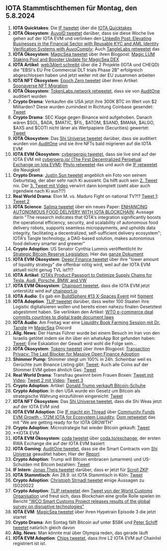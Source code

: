 ## IOTA Stammtischthemen für Montag, den 5.8.2024

1. **IOTA Quicktakes**: Die [IF tweetet](https://x.com/iota/status/1817847587375906923) über die [IOTA Quicktakes]()
2. **IOTA Ökosystem**: [AuvoID tweetet](https://x.com/AuvoDigital/status/1818166001474633779) darüber, dass sie diese Woche live gehen auf der IOTA EVM und verlinken den [LInkedIn Post: Elevating Businesses in the Financial Sector with Reusable KYC and AML Identity Verification Systems with AuvoComply](https://www.linkedin.com/pulse/elevating-businesses-financial-sector-reusable-kyc-aml-identity-lduqe/?trackingId=rgwSFq4xSnu%2F3I89Xszb6g%3D%3D); Auch [TangleLabs retweetet](https://x.com/Tangle_Labs/status/1818167713191112766) das
3. **IOTA Ökosystem**: [MagicSea tweetet](https://x.com/MagicSeaDEX/status/1818194008138502211) über ihren Blogpost: [Magic LUM Staking Pool and Booster Update for MagicSea DEX](https://x.com/MagicSeaDEX/status/1818192234254135438)
4. **IOTA Artikel**: [web3Alert schreibt](https://x.com/theweb3alert/status/1818141148168556831) über die 2 Projekte (IOTA und CHEQD) die "EBSI's EU Pre Commercial DLT trials Phase 2B" erfolgreich abgeschlossen haben und jetzt weiter mit der EU zusammen arbeiten
5. **IOTA NFT Ökosystem**: [Epoch Zero tweetet](https://x.com/Epoch_0/status/1818119673289773231) über ihren Artikel: [Soonaverse NFT Migration](https://medium.com/@EpochZer0/soonaverse-nft-migration-29080159cd6e)
6. **IOTA Ökosystem**: [TokenLabs.network retweetet](https://x.com/TokenLabsX/status/1818248488271978754), dass sie von [AuditOne](https://x.com/auditone_dao) auditiert wurden
7. **Crypto Drama**: Verkaufen die USA jetzt ihre 300K BTC im Wert von $2 Milliarden? Diese wurden zumindest in Richtung Coinbase gesendet: [Tweet](https://x.com/blocktrainer/status/1817964547246014933)
8. **Crypto Drama**: SEC Klage gegen Binance wird aufgehoben. Danach wären $SOL, $ADA, $MATIC, $FIL, $ATOM, $SAND, $MANA, $ALGO, $AXS and $COTI nicht läner als Wertpapiere (Securities) gewertet: [Tweet](https://x.com/MissCryptoGER/status/1818266833754968494)
9. **IOTA Ökosystem**: Das [Shi Universe tweetet](https://x.com/Shiuniverse/status/1818528258440229199) darüber, dass sie auditiert wurden von [AuditOne](https://x.com/auditone_dao) und sie ihre NFTs bald migrieren auf die IOTA EVM
10. **IOTA EVM Ökosystem**: [cyberperpio tweetet](https://x.com/cyberperp/status/1818635851464630502), dass sie live sind auf der IOTA EVM mit [cyberperp.io/ (The First Decentralized Perpetual Exchange on Iota EVM)](https://cyberperp.io/); [Phylo retweetet](https://x.com/PhyloIota/status/1818642243743338990) das und auch die [IF retweetet](https://x.com/iota/status/1818639414358085842) die Neuigkeit
11. **Crypto Drama**: [Justin Sun tweetet](https://x.com/justinsuntron/status/1818342922477355162) angeblich ein Foto von seinem Geburtstag, der aber sehr nach Ki aussieht. Da hilft auch sein [2. Tweet](https://x.com/justinsuntron/status/1818561751270433258) nix. Der [3. Tweet mit Video](https://x.com/sunyuchentron/status/1818620272158855518) verwirrt dann komplett (sieht aber auch irgendwie nach Ki aus?!?)
12. **Real World Drama**: Elon M. vs. Maduro Fight on national TV?!? [Tweet 1](https://x.com/BRICSinfo/status/1818687477252526483): [Tweet 2](https://x.com/elonmusk/status/1818845968890019936)
13. **IOTA Science**: [Salima tweetet](https://x.com/Salimasbegum/status/1818670369558929751) über ein neues Paper: [ENHANCING AUTONOMOUS FOOD DELIVERY WITH IOTA BLOCKCHAIN](https://opensiuc.lib.siu.edu/theses/3213/); Aussage darin "The research indicates that IOTA's integration significantly boosts the operational efficiency, security, and scalability of autonomous food delivery robots, supports seamless micropayments, and upholds data integrity, facilitating a decentralized, self-sufficient delivery ecosystem"; IOTA's Tangle technology, a DAG-based solution, makes autonomous food delivery smarter and greener"
14. **Crypto Adoption**:  US Senator Cynthia Lummis veröffentlicht ihr [Strategic Bitcoin Reserve Legislation](https://www.lummis.senate.gov/press-releases/lummis-introduces-strategic-bitcoin-reserve-legislation/); Hier das [ganze Dokument](https://www.lummis.senate.gov/wp-content/uploads/BITCOIN-Act-FINAL.pdf)
15. **IOTA EVM Ökosystem**: [Deepr Finance tweetet](https://x.com/DeeprFinance/status/1818664324589613103) über ihre "lower amount of liquidity strategy" die offenbar nötig wird, weil auf der IOTA EVM aktuell nicht genug TVL ist?!?
16. **IOTA Artikel**: [IOTA’s Product Passport to Optimize Supply Chains for Tesla, Audi, Porsche, BMW, and VW](https://altcoinsanalysis.com/iotas-product-passport-to-optimize-supply-chains-for-tesla-audi-porsche-bmw-and-vw/)
17. **IOTA EVM Ökosystem**: [Chainport tweetet](https://x.com/chain_port/status/1818675901720047654), dass die IOTA EVM jetzt unterstütz wird auf [chainport.io](https://www.chainport.io/)
18. **IOTA Audio**: Es gab ein [BuildSphere #13 X-Spaces Event](https://x.com/iota/status/1818677354287300743) mit [figment](https://x.com/figment_nfts)
19. **IOTA Adoption**: [TLIP tweetet](https://x.com/TLIP_io/status/1818667524394827934) darüber, dass weiter 100 Staaten ihre Logistic digitalisieren wollen und bereits einen nahezu finalen Gesetztest abgestimmt haben. Sie verlinken den Artikel: [WTO e-commerce deal commits countries to digital trade document laws](https://www.gtreview.com/news/fintech/wto-e-commerce-deal-commits-countries-to-digital-trade-document-laws/)
20. **IOTA Audio**: Am Freitag war eine [Liquidity Book Farming Session mit Dr. Tangle](https://x.com/MagicSeaDEX/status/1818647804920668292) im [MagicSea](https://x.com/MagicSeaDEX) Discord
21. **Allg. News**: Der Hamas Führer wurde bei einem Besuch im Iran von den Israelis getötet indem sie ihn über ein whatsApp Bot gefunden haben: [Tweet](https://x.com/ShaykhSulaiman/status/1818786492514246679); Eine Eskalation der Gewalt wird wohl die Folge sein...
22. **IOTA Ökosystem**: [Tokeny tweetet](https://x.com/TokenySolutions/status/1818943459262149060) über ihren Blogpost: [Transaction Privacy: The Last Blocker for Massive Open Finance Adoption](https://tokeny.com/transaction-privacy-the-last-blocker-for-massive-open-finance-adoption/?utm_content=302528051&utm_medium=social&utm_source=twitter&hss_channel=tw-908124503913517056)
23. **Shimmer Pump**: Shimmer steigt um 100% in 24h. Scheinbar weil es Gerüchte zum Binance Listing gibt: [Tweet](https://x.com/1000xAnon/status/1818966093605568832); Auch alle Coins auf der Shimmer EVM geben ähnlich Gas: [Tweet](https://x.com/1000xAnon/status/1818969956790243626)
24. **Real World Drama**: Transfrau gewinnt beim Frauen Boxen: [Tweet mit Video](https://x.com/ainyrockstar/status/1818963824281542776); [Tweet 2 mit Video](https://x.com/EndWokeness/status/1818986846870777878); [Tweet 3](https://x.com/ben_brechtken/status/1818960921202499910)
25. **Crypto Adoption**: Artikel: [Donald Trump verkauft Bitcoin-Schuhe](https://www.blocktrainer.de/blog/donald-trump-verkauft-bitcoin-schuhe)
26. **Crypto Adoption**: In den USA wurde ein Gesetz um Bitcoin als strategische Währung einzuführen eingereicht: [Tweet](https://x.com/BTC_Archive/status/1819811613756580326)
27. **IOTA NFT Ökosystem**: Das [Shi Universe tweetet](https://x.com/Shiuniverse/status/1819093454183596206), dass die Shi Weas jetzt auf der IOTA EVM sind
28. **IOTA EVM Adoption**: Die [IF macht ein Thread](https://x.com/iota/status/1818995102750056858) über [Community Funds EVM Growth - 172M IOTA for Ecosystem Liquidity](https://blog.iota.org/community-funds-evm-growth/); [Dom retweetet](https://x.com/DomSchiener/status/1819000648764940366) das mit "We are getting ready for for IOTA GROWTH"
29. **Crypto Adoption**: Microstrategie hat wieder Bitcoin gekauft: [Tweet](https://x.com/BTC_Archive/status/1819103810981339546)
30. **IOTA EVM 
31. **IOTA EVM Ökosystem**: [coda tweetet](https://x.com/coda_digital/status/1820036962926961048) über [coda.to/exchange](https://www.coda.to/exchange), der ersten RWA Exchange die auf der IOTA EVM basiert
32. **IOTA Gaming**: [AuditOne tweetet](https://x.com/auditone_dao/status/1819325729202409899), dass sie die Smart Contracts vom [Shi Universe](https://twitter.com/Shiuniverse) geauditet haben; Hier der [Report](https://www.auditone.io/audit-report/shiuniverse-audit)
33. **Crypto Adoption**: Trump will Bitcoin embracen (umarmen) und US-Schulden mit Bitcoin bezahlen: [Tweet](https://x.com/corybates1895/status/1819539189219938757)
34. **IF Intern**: [Jonas Theis tweetet](https://x.com/jonastheis_/status/1818953431643799833) darüber, dass er jetzt für [Scroll ZKP](https://twitter.com/Scroll_ZKP)
35. **IOTA Stammtisch**: Am 28.9. ist IOTA Stammtisch in Köln: [Tweet](https://x.com/sciascma/status/1819708759515463772)
36. **Crypto Adoption**: [Christoph Strnadl tweetet](https://x.com/archimate/status/1820028076400537826) einige Aussagen zu ISO20022
37. **Crypto Adoption**: [TLIP retweetet](https://x.com/TLIP_io/status/1819686163533254871) den [Tweet von der World Customs Organisation](https://twitter.com/WCO_OMD/status/1819028715906515135) und freut sich, dass Blockchain eine große Rolle spielen im Bericht ["WCO Smart Customs Project releases results of the global survey on disruptive technologies"](https://www.wcoomd.org/en/media/newsroom/2024/july/wco-smart-customs-project-releases-results-of-the-global-survey-on-disruptive-technologies.aspx) 
38. **IOTA EVM**: [MagicSea tweetet](https://x.com/MagicSeaDEX/status/1820181144714801399) über ihren Hypetrain Episode 3 die jetzt startet
39. **Crypto Drama**: Am Sontag fällt Bitcoin auf unter $58K und [Peter Schiff tweetet](https://x.com/PeterSchiff/status/1820152935940300973) natürlich gleich davon
40. **Allg. News**: Man könnte mal über Olympia reden, das gerade läuft
41. **IOTA EVM Adoption**: [Chips tweetet](https://x.com/CHIPS_OOO/status/1820193056030859418), dass ihre L2 IOTA EVM auf Chainlist registriert ist ist. 
